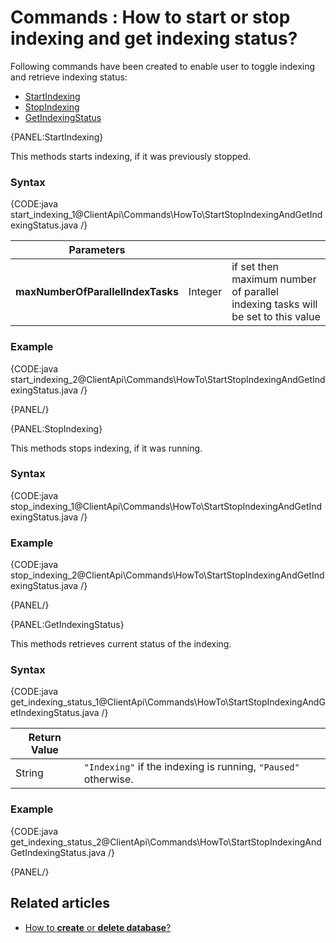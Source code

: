 # Commands : How to start or stop indexing and get indexing status?

Following commands have been created to enable user to toggle indexing and retrieve indexing status:   
- [StartIndexing](../../../client-api/commands/how-to/start-stop-indexing-and-get-indexing-status#startindexing)   
- [StopIndexing](../../../client-api/commands/how-to/start-stop-indexing-and-get-indexing-status#stopindexing)   
- [GetIndexingStatus](../../../client-api/commands/how-to/start-stop-indexing-and-get-indexing-status#getindexingstatus)

{PANEL:StartIndexing}

This methods starts indexing, if it was previously stopped.

### Syntax

{CODE:java start_indexing_1@ClientApi\Commands\HowTo\StartStopIndexingAndGetIndexingStatus.java /}

| Parameters | | |
| ------------- | ------------- | ----- |
| **maxNumberOfParallelIndexTasks** | Integer | if set then maximum number of parallel indexing tasks will be set to this value |

### Example

{CODE:java start_indexing_2@ClientApi\Commands\HowTo\StartStopIndexingAndGetIndexingStatus.java /}

{PANEL/}

{PANEL:StopIndexing}

This methods stops indexing, if it was running.

### Syntax

{CODE:java stop_indexing_1@ClientApi\Commands\HowTo\StartStopIndexingAndGetIndexingStatus.java /}

### Example

{CODE:java stop_indexing_2@ClientApi\Commands\HowTo\StartStopIndexingAndGetIndexingStatus.java /}

{PANEL/}

{PANEL:GetIndexingStatus}

This methods retrieves current status of the indexing.

### Syntax

{CODE:java get_indexing_status_1@ClientApi\Commands\HowTo\StartStopIndexingAndGetIndexingStatus.java /}

| Return Value | |
| ------------- | ----- |
| String | `"Indexing"` if the indexing is running, `"Paused"` otherwise. |

### Example

{CODE:java get_indexing_status_2@ClientApi\Commands\HowTo\StartStopIndexingAndGetIndexingStatus.java /}

{PANEL/}

## Related articles

- [How to **create** or **delete database**?](../../../client-api/commands/how-to/create-delete-database)   